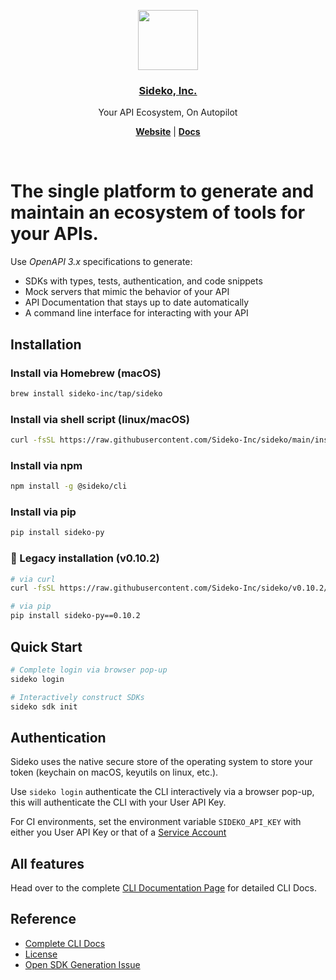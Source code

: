 <p align="center">
  <a href="https://sideko.dev">
    <img src="https://storage.googleapis.com/sideko.appspot.com/public_assets/website_assets/logo-symbol.svg" height="96">
    <h3 align="center">Sideko, Inc.</h3>
  </a>
</p>

<p align="center">
  Your API Ecosystem, On Autopilot
</p>

<p align="center">
  <a href="https://sideko.dev"><strong>Website</strong></a> |
  <a href="https://docs.sideko.dev"><strong>Docs</strong></a>
</p>
<br/>

# The single platform to generate and maintain an ecosystem of tools for your APIs.

Use _OpenAPI 3.x_ specifications to generate:

- SDKs with types, tests, authentication, and code snippets
- Mock servers that mimic the behavior of your API
- API Documentation that stays up to date automatically
- A command line interface for interacting with your API

## Installation

### Install via Homebrew (macOS)

```bash
brew install sideko-inc/tap/sideko
```

### Install via shell script (linux/macOS)

```bash
curl -fsSL https://raw.githubusercontent.com/Sideko-Inc/sideko/main/install.sh | sh
```

### Install via npm

```bash
npm install -g @sideko/cli
```

### Install via pip

```bash
pip install sideko-py
```

### 📜 Legacy installation (v0.10.2)

```bash
# via curl
curl -fsSL https://raw.githubusercontent.com/Sideko-Inc/sideko/v0.10.2/install.sh | sh

# via pip
pip install sideko-py==0.10.2
```

## Quick Start

```bash
# Complete login via browser pop-up
sideko login

# Interactively construct SDKs
sideko sdk init
```

## Authentication

Sideko uses the native secure store of the operating system to store your token (keychain on macOS, keyutils on linux, etc.).

Use `sideko login` authenticate the CLI interactively via a browser pop-up, this will authenticate the CLI with your User API Key.

For CI environments, set the environment variable `SIDEKO_API_KEY` with either you User API Key or that of a [Service Account](https://docs.sideko.dev/organizations/service-accounts)

## All features

Head over to the complete [CLI Documentation Page](./docs/CLI.md) for detailed CLI Docs.

## Reference

- [Complete CLI Docs](./docs/CLI.md)
- [License](./LICENSE)
- [Open SDK Generation Issue](https://github.com/Sideko-Inc/sideko/issues/new?template=generation-bug.md)
